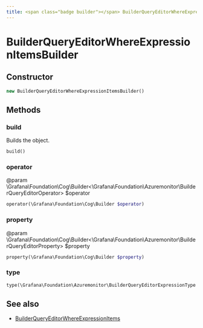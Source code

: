 ```yaml
---
title: <span class="badge builder"></span> BuilderQueryEditorWhereExpressionItemsBuilder
---
```

# <span class="badge builder"></span> BuilderQueryEditorWhereExpressionItemsBuilder

## Constructor

```php
new BuilderQueryEditorWhereExpressionItemsBuilder()
```
## Methods

### <span class="badge object-method"></span> build

Builds the object.

```php
build()
```

### <span class="badge object-method"></span> operator

@param \Grafana\Foundation\Cog\Builder<\Grafana\Foundation\Azuremonitor\BuilderQueryEditorOperator> $operator

```php
operator(\Grafana\Foundation\Cog\Builder $operator)
```

### <span class="badge object-method"></span> property

@param \Grafana\Foundation\Cog\Builder<\Grafana\Foundation\Azuremonitor\BuilderQueryEditorProperty> $property

```php
property(\Grafana\Foundation\Cog\Builder $property)
```

### <span class="badge object-method"></span> type

```php
type(\Grafana\Foundation\Azuremonitor\BuilderQueryEditorExpressionType $type)
```

## See also

 * <span class="badge object-type-class"></span> [BuilderQueryEditorWhereExpressionItems](./object-BuilderQueryEditorWhereExpressionItems.md)
